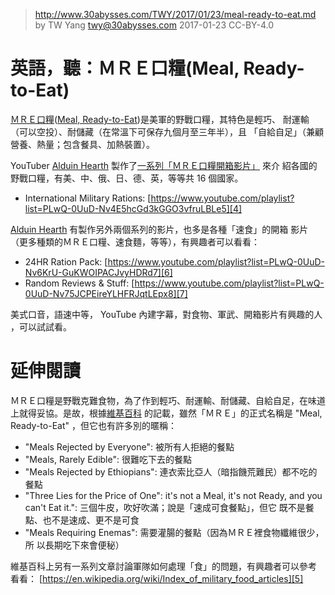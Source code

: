 ﻿> http://www.30abysses.com/TWY/2017/01/23/meal-ready-to-eat.md
> by TW Yang <twy@30abysses.com> 2017-01-23 CC-BY-4.0

# 英語，聽：ＭＲＥ口糧(Meal, Ready-to-Eat)

[ＭＲＥ口糧][1]([Meal, Ready-to-Eat][2])是美軍的野戰口糧，其特色是輕巧、
耐運輸（可以空投）、耐儲藏（在常溫下可保存九個月至三年半），且
「自給自足」（兼顧營養、熱量；包含餐具、加熱裝置）。

[1]: https://zh.wikipedia.org/zh-tw/MRE%E5%8F%A3%E7%B3%A7
[2]: https://en.wikipedia.org/wiki/Meal,_Ready-to-Eat

YouTuber [Alduin Hearth][3] 製作了[一系列「ＭＲＥ口糧開箱影片」][4] 來介
紹各國的野戰口糧，有美、中、俄、日、德、英，等等共 16 個國家。

* International Military Rations: [https://www.youtube.com/playlist?list=PLwQ-0UuD-Nv4E5hcGd3kGGO3vfruLBLe5][4]

[3]: https://www.youtube.com/user/Letterboxist
[4]: https://www.youtube.com/playlist?list=PLwQ-0UuD-Nv4E5hcGd3kGGO3vfruLBLe5

[Alduin Hearth][3]  有製作另外兩個系列的影片，也多是各種「速食」的開箱
影片（更多種類的ＭＲＥ口糧、速食麵，等等），有興趣者可以看看：

* 24HR Ration Pack: [https://www.youtube.com/playlist?list=PLwQ-0UuD-Nv6KrU-GuKWOIPACJvyHDRd7][6]
* Random Reviews & Stuff: [https://www.youtube.com/playlist?list=PLwQ-0UuD-Nv75JCPEireYLHFRJqtLEpx8][7]

[6]: https://www.youtube.com/playlist?list=PLwQ-0UuD-Nv6KrU-GuKWOIPACJvyHDRd7
[7]: https://www.youtube.com/playlist?list=PLwQ-0UuD-Nv75JCPEireYLHFRJqtLEpx8

美式口音，語速中等， YouTube  內建字幕，對食物、軍武、開箱影片有興趣的人
，可以試試看。



# 延伸閱讀

ＭＲＥ口糧是野戰克難食物，為了作到輕巧、耐運輸、耐儲藏、自給自足，在味道
上就得妥協。是故，根據[維基百科][2] 的記載，雖然「ＭＲＥ」的正式名稱是
"Meal, Ready-to-Eat"  ，但它也有許多別的暱稱：

* "Meals Rejected by Everyone": 被所有人拒絕的餐點
* "Meals, Rarely Edible": 很難吃下去的餐點
* "Meals Rejected by Ethiopians": 連衣索比亞人（暗指饑荒難民）都不吃的
  餐點
* "Three Lies for the Price of One": it's not a Meal, it's not Ready,
  and you can't Eat it.": 三個牛皮，吹好吹滿；說是「速成可食餐點」，但它
  既不是餐點、也不是速成、更不是可食
* "Meals Requiring Enemas": 需要灌腸的餐點（因為ＭＲＥ裡食物纖維很少，所
  以長期吃下來會便秘）

維基百科上另有一系列文章討論軍隊如何處理「食」的問題，有興趣者可以參考
看看： [https://en.wikipedia.org/wiki/Index_of_military_food_articles][5]

[5]: https://en.wikipedia.org/wiki/Index_of_military_food_articles
